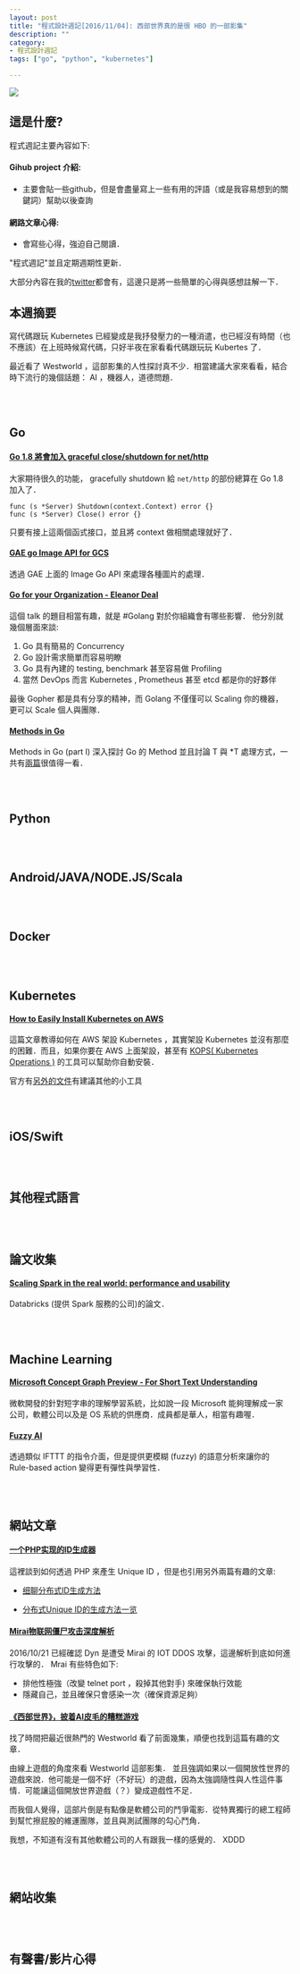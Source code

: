 ```yaml
---
layout: post
title: "程式設計週記[2016/11/04]: 西部世界真的是很 HBO 的一部影集"
description: ""
category: 
- 程式設計週記
tags: ["go", "python", "kubernetes"]

---
```


![](http://www.blackcoffeeseries.com/wp-content/uploads/2016/10/WestworldPoster.jpg)


這是什麼?
-----

程式週記主要內容如下:

#### Gihub project 介紹:
- 主要會貼一些github，但是會盡量寫上一些有用的評語（或是我容易想到的關鍵詞）幫助以後查詢

#### 網路文章心得:
- 會寫些心得，強迫自己閱讀．

"程式週記"並且定期週期性更新．

大部分內容在我的[twitter](https://twitter.com/Evan_Lin)都會有，這邊只是將一些簡單的心得與感想註解一下．


本週摘要
-----

寫代碼跟玩 Kubernetes 已經變成是我抒發壓力的一種消遣，也已經沒有時間（也不應該）在上班時候寫代碼，只好半夜在家看看代碼跟玩玩 Kubertes 了．

最近看了 Westworld ，這部影集的人性探討真不少．相當建議大家來看看，結合時下流行的幾個話題： AI ，機器人，道德問題．

<br><br>

Go
-----

#### [Go 1.8 將會加入 graceful close/shutdown for net/http ](https://github.com/golang/go/issues/4674#issuecomment-257161323)

大家期待很久的功能， gracefully shutdown 給 `net/http` 的部份總算在 Go 1.8 加入了．

```
func (s *Server) Shutdown(context.Context) error {}
func (s *Server) Close() error {}
```

只要有接上這兩個函式接口，並且將 context 做相關處理就好了．

#### [GAE go Image API for GCS](http://kaichu.io/2016/10/31/gae-go-image-api/)

透過 GAE 上面的 Image Go API 來處理各種圖片的處理．


#### [Go for your Organization - Eleanor Deal](https://www.youtube.com/watch?list=PLiAILMXD9huEKtg1Lyx0PO6Ki1WaJSyR5&v=woX0NUqt0Ow)

這個 talk 的題目相當有趣，就是 #Golang 對於你組織會有哪些影響． 他分別就幾個層面來談:

1. Go 具有簡易的 Concurrency 
2. Go 設計需求簡單而容易明瞭
3. Go 具有內建的 testing, benchmark 甚至容易做 Profiling
4. 當然 DevOps 而言 Kubernetes , Prometheus 甚至 etcd 都是你的好夥伴

最後 Gopher 都是具有分享的精神，而 Golang 不僅僅可以 Scaling 你的機器，更可以 Scale 個人與團隊．

#### [Methods in Go](https://medium.com/golangspec/methods-in-go-part-i-a4e575dff860#.b5urbmxvi)

Methods in Go (part I) 深入探討 Go 的 Method 並且討論 T 與 *T 處理方式，一共有[兩篇](https://medium.com/golangspec/methods-in-go-part-ii-2b4cc42c5cb6#.yeovkfiqo)很值得一看． 

<br><br>

Python
-----



<br><br>


Android/JAVA/NODE.JS/Scala
-----


<br><br>


Docker
-----


<br><br>

Kubernetes
-----

#### [How to Easily Install Kubernetes on AWS](https://blog.baasil.io/how-to-install-kubernetes-on-aws-d9fbbc04e816#.vot0gslit)

這篇文章教導如何在 AWS 架設 Kubernetes ，其實架設 Kubernetes 並沒有那麼的困難．而且，如果你要在 AWS 上面架設，甚至有 [KOPS( Kubernetes Operations )](https://github.com/kubernetes/kops) 的工具可以幫助你自動安裝．

官方有[另外的文件](http://kubernetes.io/docs/getting-started-guides/aws/)有建議其他的小工具


<br><br>

iOS/Swift
-----


<br><br>

其他程式語言
-----


<br><br>


論文收集
-----

#### [Scaling Spark in the real world: performance and usability](https://blog.acolyer.org/2016/11/04/scaling-spark-in-the-real-world-performance-and-usability/amp/)

Databricks (提供 Spark 服務的公司)的論文．


<br><br>


Machine Learning
-----

#### [ Microsoft Concept Graph Preview - For Short Text Understanding](https://concept.research.microsoft.com/Home/Introduction)

微軟開發的針對短字串的理解學習系統，比如說一段 Microsoft 能夠理解成一家公司，軟體公司以及是 OS  系統的供應商．成員都是華人，相當有趣喔．

#### [Fuzzy AI](https://fuzzy.ai)

透過類似 IFTTT 的指令介面，但是提供更模糊 (fuzzy) 的語意分析來讓你的 Rule-based action 變得更有彈性與學習性．


<br><br>

網站文章
-----

#### [一个PHP实现的ID生成器](http://huoding.com/2016/11/03/552)

這裡談到如何透過 PHP 來產生 Unique ID ，但是也引用另外兩篇有趣的文章:

- [细聊分布式ID生成方法](http://chuansong.me/n/2459549?utm_content=buffera781e&utm_medium=social&utm_source=twitter.com&utm_campaign=buffer)

- [分布式Unique ID的生成方法一览](http://calvin1978.blogcn.com/articles/uuid.html)

#### [Mirai物联网僵尸攻击深度解析](http://www.freebuf.com/articles/terminal/117927.html)

2016/10/21 已經確認 Dyn 是遭受 Mirai 的 IOT DDOS 攻擊，這邊解析到底如何進行攻擊的． Mrai 有些特色如下:

- 排他性極強（改變 telnet port ，殺掉其他對手) 來確保執行效能
- 隱藏自己，並且確保只會感染一次（確保資源足夠）

#### [《西部世界》，披着AI皮毛的糟糕游戏](http://36kr.com/p/5055263.html)

找了時間把最近很熱門的 Westworld 看了前面幾集，順便也找到這篇有趣的文章．

由線上遊戲的角度來看 Westworld 這部影集． 並且強調如果以一個開放性世界的遊戲來說．他可能是一個不好（不好玩）的遊戲，因為太強調隨性與人性這件事情．可能讓這個開放世界遊戲（？）變成遊戲性不足．

而我個人覺得，這部片倒是有點像是軟體公司的鬥爭電影．從特異獨行的總工程師到幫忙擦屁股的維運團隊，並且與測試團隊的勾心鬥角．

我想，不知道有沒有其他軟體公司的人有跟我一樣的感覺的． XDDD


<br><br>


網站收集
-----

<br><br>

有聲書/影片心得
-----


<br><br>

